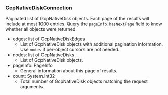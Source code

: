### GcpNativeDiskConnection
Paginated list of GcpNativeDisk objects. Each page of the results will include at most 1000 entries. Query the `pageInfo.hasNextPage` field to know whether all objects were returned.

- edges: list of GcpNativeDiskEdges
  - List of GcpNativeDisk objects with additional pagination information. Use `nodes` if per-object cursors are not needed.
- nodes: list of GcpNativeDisks
  - List of GcpNativeDisk objects.
- pageInfo: PageInfo
  - General information about this page of results.
- count: System.Int32
  - Total number of GcpNativeDisk objects matching the request arguments.
